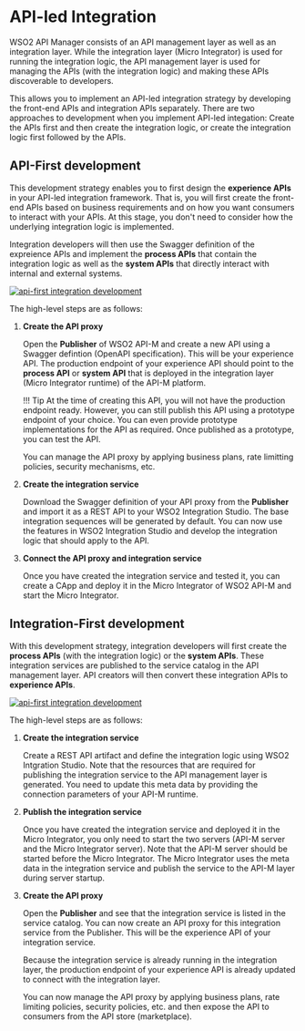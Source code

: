 # API-led Integration

WSO2 API Manager consists of an API management layer as well as an integration layer. While the integration layer (Micro Integrator) is used for running the integration logic, the API management layer is used for managing the APIs (with the integration logic) and making these APIs discoverable to developers.

This allows you to implement an API-led integration strategy by developing the front-end APIs and integration APIs separately. There are two approaches to development when you implement API-led integation: Create the APIs first and then create the integration logic, or create the integration logic first followed by the APIs.

## API-First development

This development strategy enables you to first design the **experience APIs** in your API-led integration framework. That is, you will first create the front-end APIs based on business requirements and on how you want consumers to interact with your APIs. At this stage, you don't need to consider how the underlying integration logic is implemented.

Integration developers will then use the Swagger definition of the expreience APIs and implement the **process APIs** that contain the integration logic as well as the **system APIs** that directly interact with internal and external systems.

<a href="{{base_path}}/assets/img/integrate/api-led-integration/api-first.png"><img src="{{base_path}}/assets/img/integrate/api-led-integration/api-first.png" alt="api-first integration development"></a>

The high-level steps are as follows:

1.  **Create the API proxy**

    Open the **Publisher** of WSO2 API-M and create a new API using a Swagger defintion (OpenAPI specification). This will be your experience API. The production endpoint of your experience API should point to the **process API** or **system API** that is deployed in the integration layer (Micro Integrator runtime) of the API-M platform.
    
    !!! Tip
        At the time of creating this API, you will not have the production endpoint ready. However, you can still publish this API using a prototype endpoint of your choice. You can even provide prototype implementations for the API as required. Once published as a prototype, you can test the API. 

    You can manage the API proxy by applying business plans, rate limitting policies, security mechanisms, etc.

2.  **Create the integration service**

    Download the Swagger definition of your API proxy from the **Publisher** and import it as a REST API to your WSO2 Integration Studio. The base integration sequences will be generated by default. You can now use the features in WSO2 Integration Studio and develop the integration logic that should apply to the API.

3.  **Connect the API proxy and integration service**

    Once you have created the integration service and tested it, you can create a CApp and deploy it in the Micro Integrator of WSO2 API-M and start the Micro Integrator.

## Integration-First development

With this development strategy, integration developers will first create the **process APIs** (with the integration logic) or the **system APIs**. These integration services are published to the service catalog in the API management layer. API creators will then convert these integration APIs to **experience APIs**.

<a href="{{base_path}}/assets/img/integrate/api-led-integration/integration-first.png"><img src="{{base_path}}/assets/img/integrate/api-led-integration/integration-first.png" alt="api-first integration development"></a>

The high-level steps are as follows:

1.  **Create the integration service**

    Create a REST API artifact and define the integration logic using WSO2 Intgration Studio. Note that the resources that are required for publishing the integration service to the API management layer is generated. You need to update this meta data by providing the connection parameters of your API-M runtime.

2.  **Publish the integration service**

    Once you have created the integration service and deployed it in the Micro Integrator, you only need to start the two servers (API-M server and the Micro Integrator server). Note that the API-M server should be started before the Micro Integrator. The Micro Integrator uses the meta data in the integration service and publish the service to the API-M layer during server startup.

3.  **Create the API proxy**

    Open the **Publisher** and see that the integration service is listed in the service catalog. You can now create an API proxy for this integration service from the Publisher. This will be the experience API of your integration service. 

    Because the integration service is already running in the integration layer, the production endpoint of your experience API is already updated to connect with the integration layer.

    You can now manage the API proxy by applying business plans, rate limiting policies, security policies, etc. and then expose the API to consumers from the API store (marketplace).